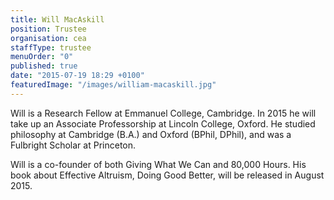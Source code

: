 ```yaml
---
title: Will MacAskill
position: Trustee
organisation: cea
staffType: trustee
menuOrder: "0"
published: true
date: "2015-07-19 18:29 +0100"
featuredImage: "/images/william-macaskill.jpg"
---
```


Will is a Research Fellow at Emmanuel College, Cambridge. In 2015 he will take up an Associate Professorship at Lincoln College, Oxford. He studied philosophy at Cambridge (B.A.) and Oxford (BPhil, DPhil), and was a Fulbright Scholar at Princeton. 

Will is a co-founder of both Giving What We Can and 80,000 Hours. His book about Effective Altruism, Doing Good Better, will be released in August 2015.
